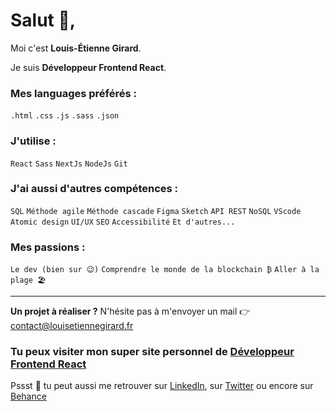 # Salut 👋, 

Moi c'est **Louis-Étienne Girard**.

Je suis **Développeur Frontend React**.


### Mes languages préférés :

`.html` `.css` `.js` `.sass` `.json`

### J'utilise :

`React` `Sass` `NextJs` `NodeJs` `Git`

### J'ai aussi d'autres compétences :
`SQL` `Méthode agile` `Méthode cascade` `Figma` `Sketch` `API REST` `NoSQL` `VScode` `Atomic design` `UI/UX` `SEO` `Accessibilité` `Et d'autres...`

### Mes passions :

`Le dev (bien sur 😉)` `Comprendre le monde de la blockchain ₿` `Aller à la plage 🏖`

---

**Un projet à réaliser ?** N'hésite pas à m'envoyer un mail 👉 contact@louisetiennegirard.fr

### Tu peux visiter mon super site personnel de [Développeur Frontend React](https://louisetiennegirard.fr)

Pssst 🤫 tu peut aussi me retrouver sur [LinkedIn](https://www.linkedin.com/in/louis-etienne-girard/), sur [Twitter](https://twitter.com/GirardLouisEt) ou encore sur [Behance](https://www.behance.net/louisetiennegirard/projects)
